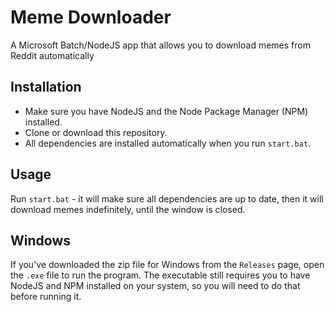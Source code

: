 # Meme Downloader
A Microsoft Batch/NodeJS app that allows you to download memes from Reddit automatically

## Installation
- Make sure you have NodeJS and the Node Package Manager (NPM) installed.
- Clone or download this repository.
- All dependencies are installed automatically when you run `start.bat`.

## Usage
Run `start.bat` - it will make sure all dependencies are up to date, then it will download memes indefinitely, until the window is closed.

## Windows
If you've downloaded the zip file for Windows from the `Releases` page, open the `.exe` file to run the program. The executable still requires you to have NodeJS and NPM installed on your system, so you will need to do that before running it.
